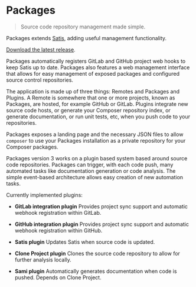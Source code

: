 # Packages

> Source code repository management made simple.

Packages extends [Satis](https://github.com/composer/satis), adding useful management functionality.

[Download the latest release](https://github.com/terramar-labs/packages/releases/latest).

Packages automatically registers GitLab and GitHub project web hooks to keep Satis up to date. Packages also
features a web management interface that allows for easy management of exposed packages and configured source 
control repositories.

The application is made up of three things: Remotes and Packages and Plugins. A Remote is somewhere that one or more projects, 
known as Packages, are hosted, for example GitHub or GitLab. Plugins integrate new source code hosts, or generate your Composer repository index, or generate documentation, or run unit tests, etc, when you push code to your repositories.

Packages exposes a landing page and the necessary JSON files to allow `composer` to use your Packages installation 
as a private repository for your Composer packages. 

Packages version 3 works on a plugin based system based around source code repositories. Packages
can trigger, with each code push, many automated tasks like documentation generation or code 
analysis. The simple event-based architecture allows easy creation of new automation tasks.

Currently implemented plugins:

* **GitLab integration plugin**
  Provides project sync support and automatic webhook registration within GitLab.

* **GitHub integration plugin**
  Provides project sync support and automatic webhook registration within GitHub.

* **Satis plugin**
  Updates Satis when source code is updated.

* **Clone Project plugin**
  Clones the source code repository to allow for further analysis locally.

* **Sami plugin**
  Automatically generates documentation when code is pushed. Depends on Clone Project.
